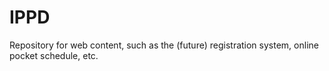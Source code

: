 # IPPD
Repository for web content, such as the (future) registration system, online pocket schedule, etc.
